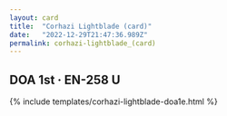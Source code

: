 ```yaml
---
layout: card
title:  "Corhazi Lightblade (card)"
date:   "2022-12-29T21:47:36.989Z"
permalink: corhazi-lightblade_(card)
---
```


## DOA 1st &middot; EN-258 U

{% include templates/corhazi-lightblade-doa1e.html %}
